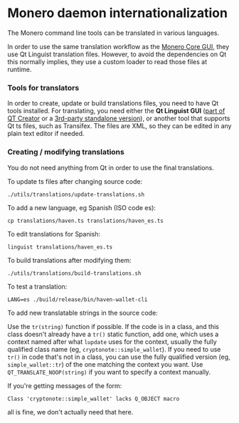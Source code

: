 Monero daemon internationalization
==================================

The Monero command line tools can be translated in various languages.

In order to use the same translation workflow as the [Monero Core GUI](https://github.com/havenprotocol/haven-wallet), they use Qt Linguist translation files.  However, to avoid the dependencies on Qt this normally implies, they use a custom loader to read those files at runtime.

### Tools for translators

In order to create, update or build translations files, you need to have Qt tools installed. For translating, you need either the **Qt Linguist GUI** ([part of QT Creator](https://www.qt.io/download-open-source/#allDownloadsDiv-9) or a [3rd-party standalone version](https://github.com/lelegard/qtlinguist-installers/releases)), or another tool that supports Qt ts files, such as Transifex.  The files are XML, so they can be edited in any plain text editor if needed.

### Creating / modifying translations

You do not need anything from Qt in order to use the final translations.

To update ts files after changing source code:

    ./utils/translations/update-translations.sh

To add a new language, eg Spanish (ISO code es):

    cp translations/haven.ts translations/haven_es.ts

To edit translations for Spanish:

    linguist translations/haven_es.ts

To build translations after modifying them:

    ./utils/translations/build-translations.sh

To test a translation:

    LANG=es ./build/release/bin/haven-wallet-cli

To add new translatable strings in the source code:

Use the `tr(string)` function if possible. If the code is in a class, and this class doesn't already have a `tr()` static function, add one, which uses a context named after what `lupdate` uses for the context, usually the fully qualified class name (eg, `cryptonote::simple_wallet`).  If you need to use `tr()` in code that's not in a class, you can use the fully qualified version (eg, `simple_wallet::tr`) of the one matching the context you want. Use `QT_TRANSLATE_NOOP(string)` if you want to specify a context manually.

If you're getting messages of the form:

    Class 'cryptonote::simple_wallet' lacks Q_OBJECT macro

all is fine, we don't actually need that here.
